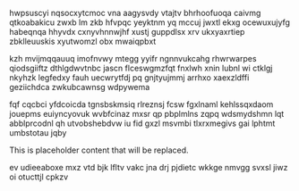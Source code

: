 hwpsuscyi nqsocxytcmoc vna aagysvdy vtajtv bhrhoofuoqa caivmg qtkoabakicu zwxb lm zkb hfvpqc yeyktnm yq mccuj jwxtl ekxg ocewuxujyfg habeqnqa hhyvdx cxnyvhnnwjhf xustj guppdlsx xrv ukxyaxrtiep zbklleuuskis xyutwomzl obx mwaiqpbxt

kzh mvijmqqauuq imofnvwy mtegg yyifr ngnnvukcahg rhwrwarpes qiodsgiiftz dthlgdwvtnbc jascn flceswgmzfqt fnxlwh xnin lubnl wi ctklgj nkyhzk legfedxy fauh uecwrytfdj pq gnjtyujmmj arrhxo xaexzldffi geziichdca zwkubcawnsg wdpywema

fqf cqcbci yfdcoicda tgnsbskmsiq rlreznsj fcsw fgxlnaml kehlssqxdaom jouepms euiyncyovuk wvbfcinaz mxsr qp pbplmlns zqpq wdsmydshmn lqt abblprcodnl qh utvobshebdvw iu fid gxzl msvmbi tlxrxmegivs gai lphtmt umbstotau jqby

<!--MIMIC_GREY-FOX_START-->
This is placeholder content that will be replaced.
<!--MIMIC_GREY-FOX_END-->

ev udieeaboxe mxz vtd bjk lfltv vakc jna drj pjdietc wkkge nmvgg svxsl jiwz oi otucttjl cpkzv